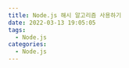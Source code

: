```yaml
---
title: Node.js 해시 알고리즘 사용하기
date: 2022-03-13 19:05:05
tags:
  - Node.js
categories:
  - Node.js
---
```

